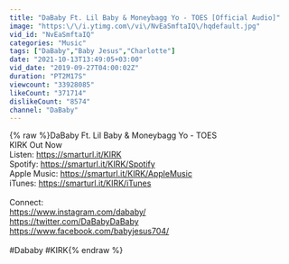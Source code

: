```yaml
---
title: "DaBaby Ft. Lil Baby & Moneybagg Yo - TOES [Official Audio]"
image: "https:\/\/i.ytimg.com\/vi\/NvEaSmftaIQ\/hqdefault.jpg"
vid_id: "NvEaSmftaIQ"
categories: "Music"
tags: ["DaBaby","Baby Jesus","Charlotte"]
date: "2021-10-13T13:49:05+03:00"
vid_date: "2019-09-27T04:00:02Z"
duration: "PT2M17S"
viewcount: "33928085"
likeCount: "371714"
dislikeCount: "8574"
channel: "DaBaby"
---
```

{% raw %}DaBaby Ft. Lil Baby &amp; Moneybagg Yo - TOES  <br />KIRK Out Now<br />Listen: <a rel="nofollow" target="blank" href="https://smarturl.it/KIRK">https://smarturl.it/KIRK</a><br />Spotify: <a rel="nofollow" target="blank" href="https://smarturl.it/KIRK/Spotify">https://smarturl.it/KIRK/Spotify</a><br />Apple Music: <a rel="nofollow" target="blank" href="https://smarturl.it/KIRK/AppleMusic">https://smarturl.it/KIRK/AppleMusic</a><br />iTunes: <a rel="nofollow" target="blank" href="https://smarturl.it/KIRK/iTunes">https://smarturl.it/KIRK/iTunes</a><br /><br />Connect:<br /><a rel="nofollow" target="blank" href="https://www.instagram.com/dababy/">https://www.instagram.com/dababy/</a><br /><a rel="nofollow" target="blank" href="https://twitter.com/DaBabyDaBaby">https://twitter.com/DaBabyDaBaby</a><br /><a rel="nofollow" target="blank" href="https://www.facebook.com/babyjesus704/">https://www.facebook.com/babyjesus704/</a><br /><br />#Dababy #KIRK{% endraw %}
